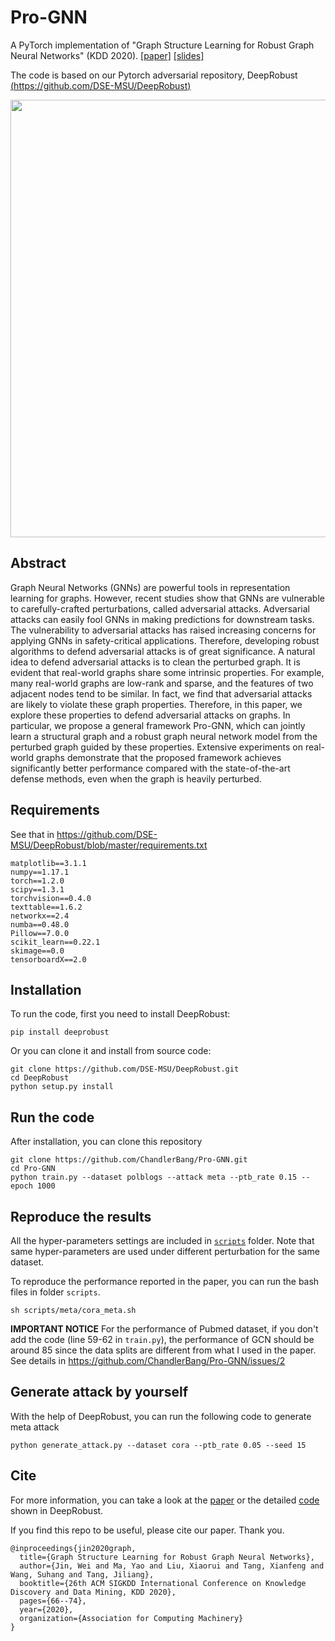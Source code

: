 # Pro-GNN 

A PyTorch implementation of "Graph Structure Learning for Robust Graph Neural Networks" (KDD 2020). [[paper]](https://arxiv.org/abs/2005.10203) [[slides]](http://cse.msu.edu/~jinwei2/files/Slides_ProGNN.pdf)

The code is based on our Pytorch adversarial repository, DeepRobust [(https://github.com/DSE-MSU/DeepRobust)](https://github.com/DSE-MSU/DeepRobust)

<div align=center><img src="https://raw.githubusercontent.com/ChandlerBang/Pro-GNN/master/ProGNN.png" width="700"/></div>

## Abstract 
Graph Neural Networks (GNNs) are powerful tools in representation learning for graphs. However, recent studies show that GNNs are vulnerable to carefully-crafted perturbations, called adversarial attacks. Adversarial attacks can easily fool GNNs in making predictions for downstream tasks. The vulnerability to adversarial attacks has raised increasing concerns for applying GNNs in safety-critical applications. Therefore, developing robust algorithms to defend adversarial attacks is of great significance. A natural idea to defend adversarial attacks is to clean the perturbed graph. It is evident that real-world graphs share some intrinsic properties. For example, many real-world graphs are low-rank and sparse, and the features of two adjacent nodes tend to be similar. In fact, we find that adversarial attacks are likely to violate these graph properties. Therefore, in this paper, we explore these properties to defend adversarial attacks on graphs. In particular, we propose a general framework Pro-GNN, which can jointly learn a structural graph and a robust graph neural network model from the perturbed graph guided by these properties. Extensive experiments on real-world graphs demonstrate that the proposed framework achieves significantly better performance compared with the state-of-the-art defense methods, even when the graph is heavily perturbed.

## Requirements
See that in https://github.com/DSE-MSU/DeepRobust/blob/master/requirements.txt
```
matplotlib==3.1.1
numpy==1.17.1
torch==1.2.0
scipy==1.3.1
torchvision==0.4.0
texttable==1.6.2
networkx==2.4
numba==0.48.0
Pillow==7.0.0
scikit_learn==0.22.1
skimage==0.0
tensorboardX==2.0
```

## Installation
To run the code, first you need to install DeepRobust:
```
pip install deeprobust
```
Or you can clone it and install from source code:
```
git clone https://github.com/DSE-MSU/DeepRobust.git
cd DeepRobust
python setup.py install
```

## Run the code
After installation, you can clone this repository
```
git clone https://github.com/ChandlerBang/Pro-GNN.git
cd Pro-GNN
python train.py --dataset polblogs --attack meta --ptb_rate 0.15 --epoch 1000
```

## Reproduce the results
All the hyper-parameters settings are included in [`scripts`](https://github.com/ChandlerBang/Pro-GNN/tree/master/scripts) folder. Note that same hyper-parameters are used under different perturbation for the same dataset. 

To reproduce the performance reported in the paper, you can run the bash files in folder `scripts`.
```
sh scripts/meta/cora_meta.sh
```
**IMPORTANT NOTICE** For the performance of Pubmed dataset, if you don't add the code (line 59-62 in `train.py`), the performance of GCN should be around 85 since the data splits are different from what I used in the paper. See details in https://github.com/ChandlerBang/Pro-GNN/issues/2


## Generate attack by yourself
With the help of DeepRobust, you can run the following code to generate meta attack
```
python generate_attack.py --dataset cora --ptb_rate 0.05 --seed 15
```

## Cite
For more information, you can take a look at the [paper](https://arxiv.org/abs/2005.10203) or the detailed [code](https://github.com/DSE-MSU/DeepRobust/blob/master/deeprobust/graph/defense/prognn.py) shown in DeepRobust.

If you find this repo to be useful, please cite our paper. Thank you.
```
@inproceedings{jin2020graph,
  title={Graph Structure Learning for Robust Graph Neural Networks},
  author={Jin, Wei and Ma, Yao and Liu, Xiaorui and Tang, Xianfeng and Wang, Suhang and Tang, Jiliang},
  booktitle={26th ACM SIGKDD International Conference on Knowledge Discovery and Data Mining, KDD 2020},
  pages={66--74},
  year={2020},
  organization={Association for Computing Machinery}
}
```
